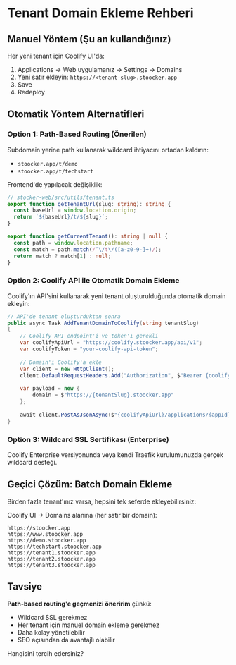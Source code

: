 # Tenant Domain Ekleme Rehberi

## Manuel Yöntem (Şu an kullandığınız)

Her yeni tenant için Coolify UI'da:
1. Applications → Web uygulamanız → Settings → Domains
2. Yeni satır ekleyin: `https://<tenant-slug>.stoocker.app`
3. Save
4. Redeploy

## Otomatik Yöntem Alternatifleri

### Option 1: Path-Based Routing (Önerilen)
Subdomain yerine path kullanarak wildcard ihtiyacını ortadan kaldırın:
- `stoocker.app/t/demo` 
- `stoocker.app/t/techstart`

Frontend'de yapılacak değişiklik:
```typescript
// stocker-web/src/utils/tenant.ts
export function getTenantUrl(slug: string): string {
  const baseUrl = window.location.origin;
  return `${baseUrl}/t/${slug}`;
}

export function getCurrentTenant(): string | null {
  const path = window.location.pathname;
  const match = path.match(/^\/t\/([a-z0-9-]+)/);
  return match ? match[1] : null;
}
```

### Option 2: Coolify API ile Otomatik Domain Ekleme
Coolify'ın API'sini kullanarak yeni tenant oluşturulduğunda otomatik domain ekleyin:

```csharp
// API'de tenant oluşturduktan sonra
public async Task AddTenantDomainToCoolify(string tenantSlug)
{
    // Coolify API endpoint'i ve token'ı gerekli
    var coolifyApiUrl = "https://coolify.stoocker.app/api/v1";
    var coolifyToken = "your-coolify-api-token";
    
    // Domain'i Coolify'a ekle
    var client = new HttpClient();
    client.DefaultRequestHeaders.Add("Authorization", $"Bearer {coolifyToken}");
    
    var payload = new {
        domain = $"https://{tenantSlug}.stoocker.app"
    };
    
    await client.PostAsJsonAsync($"{coolifyApiUrl}/applications/{appId}/domains", payload);
}
```

### Option 3: Wildcard SSL Sertifikası (Enterprise)
Coolify Enterprise versiyonunda veya kendi Traefik kurulumunuzda gerçek wildcard desteği.

## Geçici Çözüm: Batch Domain Ekleme

Birden fazla tenant'ınız varsa, hepsini tek seferde ekleyebilirsiniz:

Coolify UI → Domains alanına (her satır bir domain):
```
https://stoocker.app
https://www.stoocker.app
https://demo.stoocker.app
https://techstart.stoocker.app
https://tenant1.stoocker.app
https://tenant2.stoocker.app
https://tenant3.stoocker.app
```

## Tavsiye

**Path-based routing'e geçmenizi öneririm** çünkü:
- Wildcard SSL gerekmez
- Her tenant için manuel domain ekleme gerekmez
- Daha kolay yönetilebilir
- SEO açısından da avantajlı olabilir

Hangisini tercih edersiniz?